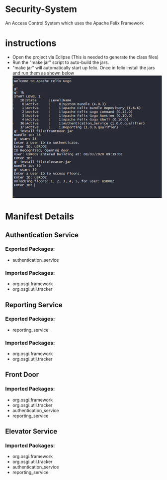 # Security-System
An Access Control System which uses the Apache Felix Framework


# instructions

* Open the project via Eclipse (This is needed to generate the class files)
* Run the "make jar" script to auto-build the jars.
* "make jar" will automatically start up felix. Once in felix install the jars and run them as shown below
![Instructions](https://github.com/dsjiffry/Security-System/raw/master/instructions.PNG)



# Manifest Details
  ## Authentication Service
  ### Exported Packages:
  * authentication_service
  ### Imported Packages:
  * org.osgi.framework
  * org.osgi.util.tracker
       
  ## Reporting Service
  ### Exported Packages:
  * reporting_service
  ### Imported Packages:
  * org.osgi.framework
  * org.osgi.util.tracker
        
  ## Front Door
  ### Imported Packages:
  * org.osgi.framework
  * org.osgi.util.tracker
  * authentication_service
  * reporting_service 
  
  ## Elevator Service
  ### Imported Packages:
  * org.osgi.framework
  * org.osgi.util.tracker
  * authentication_service
  * reporting_service 
